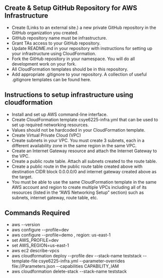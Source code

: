 ## Create & Setup GitHub Repository for AWS Infrastructure
* Create (Links to an external site.) a new private GitHub repository in the GitHub organization you created.
* GitHub repository name must be infrastructure.
* Grant TAs access to your GitHub repository.
* Update README.md in your repository with instructions for setting up your infrastructure using CloudFormation.
* Fork the GitHub repository in your namespace. You will do all development work on your fork.
* All CloudFormation templates should be in this repository.
* Add appropriate .gitignore to your repository. A collection of useful .gitignore templates can be found here.

## Instructions to setup infrastructure using cloudformation 
* Install and set up AWS command-line interface.
* Create CloudFormation template csye6225-infra.yml that can be used to set up required networking resources.
* Values should not be hardcoded in your CloudFormation template.
* Create Virtual Private Cloud (VPC) 
* Create subnets in your VPC. You must create 3 subnets, each in a different availability zone in the same region in the same VPC.
* Create an Internet Gateway resource and attach the Internet Gateway to the VPC.
* Create a public route table. Attach all subnets created to the route table.
* Create a public route in the public route table created above with destination CIDR block 0.0.0.0/0 and internet gateway created above as the target.
* You must be able to use the same CloudFormation template in the same AWS account and region to create multiple VPCs including all of its resources (listed in the “AWS Networking Setup” section) such as subnets, internet gateway, route table, etc.

## Commands Required

* aws --version
* aws configure --profile=dev
* aws configure --profile=demo , region: us-east-1 
* set AWS_PROFILE=dev
* set AWS_REGION=us-east-1
* aws ec2 describe-vpcs
* aws cloudformation deploy --profile dev --stack-name teststack --template-file csye6225-infra.yml --parameter-overrides file://Parameters.json --capabilities CAPABILITY_IAM
*  aws cloudformation delete-stack --stack-name teststack
  
